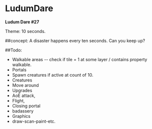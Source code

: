 LudumDare
=========
**Ludum Dare #27**

Theme: 10 seconds.


##concept: 
A disaster happens every ten seconds. Can you keep up? 

##Todo:
 - Walkable areas
 -- check if tile = 1 at some layer / contains property walkable.
 - Portals
  - Spawn creatures if active at count of 10. 
 - Creatures
  - Move around
 - Upgrades
  - AoE attack, 
  - Flight, 
  - Closing portal
  - badassery
 - Graphics
  - draw-scan-paint-etc.